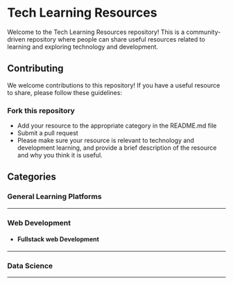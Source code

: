 
# Tech Learning Resources

Welcome to the Tech Learning Resources repository! This is a community-driven repository where people can share useful resources related to learning and exploring technology and development.

## Contributing

We welcome contributions to this repository! If you have a useful resource to share, please follow these guidelines:

### Fork this repository

- Add your resource to the appropriate category in the README.md file
- Submit a pull request
- Please make sure your resource is relevant to technology and development learning, and provide a brief description of the resource and why you think it is useful.

## Categories

### General Learning Platforms

---

### Web Development

- #### Fullstack web Development
---
### Data Science

---
